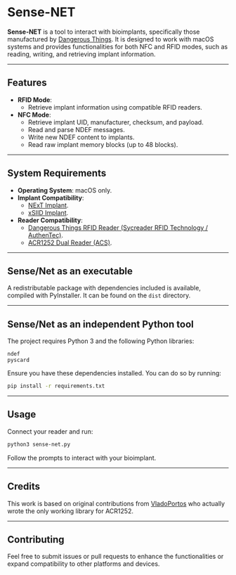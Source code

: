 # Sense-NET

**Sense-NET** is a tool to interact with bioimplants, specifically those manufactured by [Dangerous Things](https://dangerousthings.com/). It is designed to work with macOS systems and provides functionalities for both NFC and RFID modes, such as reading, writing, and retrieving implant information.

---

## Features

- **RFID Mode**:
  - Retrieve implant information using compatible RFID readers.
- **NFC Mode**:
  - Retrieve implant UID, manufacturer, checksum, and payload.
  - Read and parse NDEF messages.
  - Write new NDEF content to implants.
  - Read raw implant memory blocks (up to 48 blocks).

---

## System Requirements

- **Operating System**: macOS only.
- **Implant Compatibility**:
  - [NExT Implant](https://dangerousthings.com/product/next/).
  - [xSIID Implant](https://dangerousthings.com/product/xsiid/).
- **Reader Compatibility**:
  - [Dangerous Things RFID Reader (Sycreader RFID Technology / AuthenTec)](https://dangerousthings.com/product/kbr1/).
  - [ACR1252 Dual Reader (ACS)](https://www.acs.com.hk/en/products/342/acr1252u-usb-nfc-reader-iii-nfc-forum-certified-reader/).

---

## Sense/Net as an executable

A redistributable package with dependencies included is available, compiled with PyInstaller. It can be found on the `dist` directory.

---

## Sense/Net as an independent Python tool

The project requires Python 3 and the following Python libraries:

```
ndef
pyscard
```

Ensure you have these dependencies installed. You can do so by running:

```bash
pip install -r requirements.txt
```

---

## Usage

Connect your reader and run:

  ```bash
  python3 sense-net.py
  ```

Follow the prompts to interact with your bioimplant.

---

## Credits

This work is based on original contributions from [VladoPortos](https://github.com/VladoPortos) who actually wrote the only working library for ACR1252.

---

## Contributing

Feel free to submit issues or pull requests to enhance the functionalities or expand compatibility to other platforms and devices.